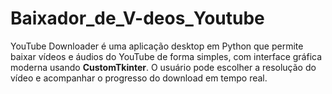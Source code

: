 # Baixador_de_V-deos_Youtube
YouTube Downloader é uma aplicação desktop em Python que permite baixar vídeos e áudios do YouTube de forma simples, com interface gráfica moderna usando **CustomTkinter**.   O usuário pode escolher a resolução do vídeo e acompanhar o progresso do download em tempo real.

